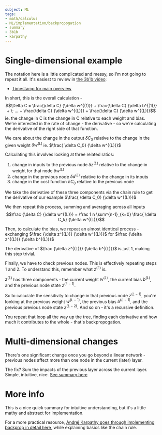 ```yaml
---
subject: ML
tags:
- math/calculus
- ML/implementation/backpropogation
- summary
- 3b1b
- karpathy
---
```

# Single-dimensional example
The notation here is a little complicated and messy, so I'm not going to repeat it all. It's easiest to review in [the 3b1b video](https://youtu.be/tIeHLnjs5U8?t=90):
- [Timestamp for main overview](https://youtu.be/tIeHLnjs5U8?t=225)

In short, this is the overall calculation - 
$$\Delta C = \frac{\delta C} {\delta w^{(1)}} + \frac{\delta C} {\delta b^{(1)}} + \; ... + \frac{\delta C} {\delta w^{(L)}} + \frac{\delta C} {\delta w^{(L)}}$$ 
ie. the change in C is the change in C relative to each weight and bias. We're interested in the rate of change - the derivative - so we're calculating the derivative of the right side of that function.

We care about the change in the output $\delta C_0$ relative to the change in the given weight $\delta w^{(L)}$ ie. $\frac{ \delta C_0} {\delta w^{(L)}}$

Calculating this involves looking at three related ratios:
1) change in inputs to the previous node $\delta z^{(L)}$ relative to the change in weight for that node $\delta w^{(L)}$
2) change in the previous node $\delta a^{(L)}$ relative to the change in its inputs
3) change in the cost function $\delta C_0$ relative to the previous node

We take the derivative of these three components via the chain rule to get the derivative of our example $\frac{ \delta C_0} {\delta w^{(L)}}$

We then repeat this process, summing and averaging across all inputs
$$\frac {\delta C} {\delta w^{(L)}} = \frac 1 n \sum^{n-1}_{k=0} \frac{ \delta C_k} {\delta w^{(L)}}$$

Then, to calculate the bias, we repeat an almost identical process - exchanging $\frac {\delta z^{(L)}} {\delta w^{(L)}}$ for $\frac {\delta z^{(L)}} {\delta b^{(L)}}$ 

The derivative of $\frac {\delta z^{(L)}} {\delta b^{(L)}}$ is just 1, making this step trivial.

Finally, we have to check previous nodes. This is  effectively repeating steps 1 and 2. To understand this, remember what $z^{(L)}$ is.

$z^{(L)}$ has three components - the current weight $w^{(L)}$, the current bias $b^{(L)}$, and the previous node state $z^{(L-1)}$. 

So to calculate the sensitivity to change in that previous node $z^{(L-1)}$, you're looking at the previous weight $w^{(L-1)}$, the previous bias $b^{(L-1)}$, and the previous previous node state $z^{(L-2)}$. And so on - it's a recursive definition.

You repeat that loop all the way up the tree, finding each derivative and how much it contributes to the whole - that's backpropogation.

# Multi-dimensional changes
There's one significant change once you go beyond a linear network - previous nodes affect more than one node in the current (later) layer.

The fix? Sum the impacts of the previous layer across the current layer. Simple, intuitive, nice. [See summary here](https://youtu.be/tIeHLnjs5U8?t=540)

# More info
This is a nice quick summary for intuitive understanding, but it's a little mathy and abstract for implementation.

For a more practical resource, [Andrej Karpathy goes through implementing backprop in detail here,](https://www.youtube.com/watch?v=VMj-3S1tku0) while explaining basics like the chain rule.
